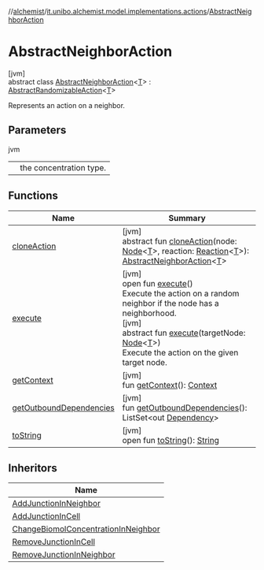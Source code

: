 //[alchemist](../../../index.md)/[it.unibo.alchemist.model.implementations.actions](../index.md)/[AbstractNeighborAction](index.md)

# AbstractNeighborAction

[jvm]\
abstract class [AbstractNeighborAction](index.md)<[T](index.md)> : [AbstractRandomizableAction](../-abstract-randomizable-action/index.md)<[T](../../it.unibo.alchemist.model.implementations.conditions/-abstract-condition/index.md)> 

Represents an action on a neighbor.

## Parameters

jvm

| | |
|---|---|
| <T> | the concentration type. |

## Functions

| Name | Summary |
|---|---|
| [cloneAction](clone-action.md) | [jvm]<br>abstract fun [cloneAction](clone-action.md)(node: [Node](../../it.unibo.alchemist.model.interfaces/-node/index.md)<[T](../../it.unibo.alchemist.model.implementations.conditions/-abstract-condition/index.md)>, reaction: [Reaction](../../it.unibo.alchemist.model.interfaces/-reaction/index.md)<[T](../../it.unibo.alchemist.model.implementations.conditions/-abstract-condition/index.md)>): [AbstractNeighborAction](index.md)<[T](../../it.unibo.alchemist.model.implementations.conditions/-abstract-condition/index.md)> |
| [execute](execute.md) | [jvm]<br>open fun [execute](execute.md)()<br>Execute the action on a random neighbor if the node has a neighborhood.<br>[jvm]<br>abstract fun [execute](execute.md)(targetNode: [Node](../../it.unibo.alchemist.model.interfaces/-node/index.md)<[T](../../it.unibo.alchemist.model.implementations.conditions/-abstract-condition/index.md)>)<br>Execute the action on the given target node. |
| [getContext](get-context.md) | [jvm]<br>fun [getContext](get-context.md)(): [Context](../../it.unibo.alchemist.model.interfaces/-context/index.md) |
| [getOutboundDependencies](../-abstract-action/get-outbound-dependencies.md) | [jvm]<br>fun [getOutboundDependencies](../-abstract-action/get-outbound-dependencies.md)(): ListSet<out [Dependency](../../it.unibo.alchemist.model.interfaces/-dependency/index.md)> |
| [toString](../-abstract-action/to-string.md) | [jvm]<br>open fun [toString](../-abstract-action/to-string.md)(): [String](https://docs.oracle.com/javase/8/docs/api/java/lang/String.html) |

## Inheritors

| Name |
|---|
| [AddJunctionInNeighbor](../-add-junction-in-neighbor/index.md) |
| [AddJunctionInCell](../-add-junction-in-cell/index.md) |
| [ChangeBiomolConcentrationInNeighbor](../-change-biomol-concentration-in-neighbor/index.md) |
| [RemoveJunctionInCell](../-remove-junction-in-cell/index.md) |
| [RemoveJunctionInNeighbor](../-remove-junction-in-neighbor/index.md) |
